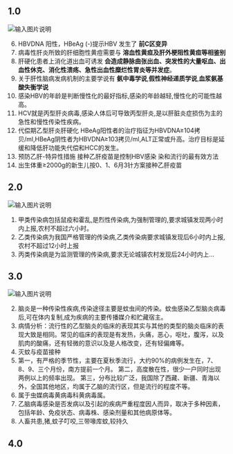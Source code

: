 ## 1.0
![输入图片说明](https://foruda.gitee.com/images/1677291060729235922/765e3de0_10213136.png "屏幕截图")

6. HBVDNA 阳性，HBeAg (-)提示HBV 发生了 **前C区变异**
8. 病毒性肝炎所致的肝细胞性黄痘需要与 **溶血性黄疸及肝外梗阻性黄疸等相鉴别**
9. 肝硬化患者上消化道出血可诱发 **会造成静脉曲张出血、突发性的大量呕血、出血性休克、消化性溃疡、急性出血性糜烂性胃炎等并发症**。
10. 关于肝性脑病发病机制的主要学说有 **氨中毒学说**,**假性神经递质学说**,**血浆氨基酸失衡学说**
11. 感染HBV的年龄是判断慢性化的最好指标,感染的年龄越轻,慢性化的可能性越高。
12. HCV就是丙型肝炎病毒,感染人体后可导致丙型肝炎,是以肝脏炎症损伤为主的急性和慢性传染性疾病。
13. 代偿期乙型肝炎肝硬化 HBeAg阳性者的治疗指征为HBVDNA≥104拷贝/ml,HBeAg阴性者为HBVDNA≥103拷贝/ml,ALT正常或升高。治疗目标是延缓和降低肝功能失代偿和HCC的发生。
14. 预防乙肝-特异性措施 接种乙肝疫苗是控制HBV感染 染和流行的最有效方法 
15.  出生体重≥2000g的新生儿按0、1、6月3针方案接种乙肝疫苗

## 2.0
![输入图片说明](https://foruda.gitee.com/images/1677291096244157131/c82983d7_10213136.png "屏幕截图")
1. 甲类传染病包括鼠疫和霍乱,是烈性传染病,为强制管理的,要求城镇发现两小时内上报,农村不超过六小时。 
2. 乙类传染病为我国严格管理的传染病,乙类传染病要求城镇发现后6小时内上报,农村不超过12小时上报
3. 丙类传染病是为监测管理的传染病,要求无论城镇农村发现后24小时内上...

## 3.0
![输入图片说明](https://foruda.gitee.com/images/1677291266845562773/efcbb7cc_10213136.png "屏幕截图")

2. 脑炎是一种传染性疾病,传染途径主要是蚊虫间的传染。蚊虫感染乙型脑炎病毒后,可在体内复制,成为疾病的主要传播媒介和贮藏宿主。
3. 病情分析：流行性的乙型脑炎的临床的表现其实与其他的类型的脑炎临床的表现大致是相同。常见的临床的表现是有发热，头痛，恶心，呕吐，腹泻，以及肌肉的酸痛，还有轻微的意识以及是人格改变，还有轻偏瘫等。
4. 灭蚊与疫苗接种 
5. 第一，有严格的季节性，主要在夏秋季流行，大约90%的病例发生在，7、8、9、三个月份，南方提前一个月。
第二，高度散在性，很少一户同时出现两例以上的频率出现。
第三，分布比较广泛，我国除了西藏、新疆、青海以外，全国其他地区，均属于乙脑的流行区，但是流行的程度不等。
6. 属于虫媒病毒黄病毒科黄病毒属。
7. 乙脑病毒感染是否发病以及引起的疾病严重程度因人而异，取决于多种因素，包括年龄、免疫状态、病毒株、感染剂量和其他病原体等。
8. 人畜共患,猪,蚊子叮咬,三带喙库蚊,较持久

## 4.0 